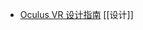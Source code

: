 - [Oculus VR 设计指南](https://fradser.notion.site/fradser/Oculus-VR-411a2bf02b134fd5bec4958eb3c5358b) [[设计]]